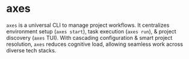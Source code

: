# axes
`axes` is a universal CLI to manage project workflows. It centralizes environment setup (`axes start`), task execution (`axes run`), &amp; project discovery (`axes` TUI). With cascading configuration &amp; smart project resolution, `axes` reduces cognitive load, allowing seamless work across diverse tech stacks.
